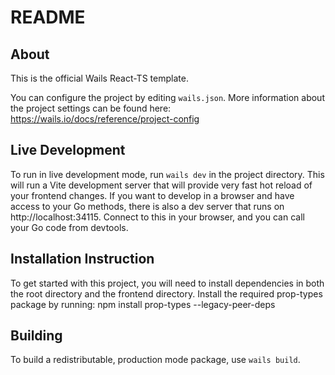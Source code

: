 # README

## About

This is the official Wails React-TS template.

You can configure the project by editing `wails.json`. More information about the project settings can be found
here: https://wails.io/docs/reference/project-config

## Live Development

To run in live development mode, run `wails dev` in the project directory. This will run a Vite development
server that will provide very fast hot reload of your frontend changes. If you want to develop in a browser
and have access to your Go methods, there is also a dev server that runs on http://localhost:34115. Connect
to this in your browser, and you can call your Go code from devtools.

## Installation Instruction

To get started with this project, you will need to install dependencies in both the root directory and the frontend directory.
Install the required prop-types package by running:
npm install prop-types --legacy-peer-deps


## Building

To build a redistributable, production mode package, use `wails build`.


